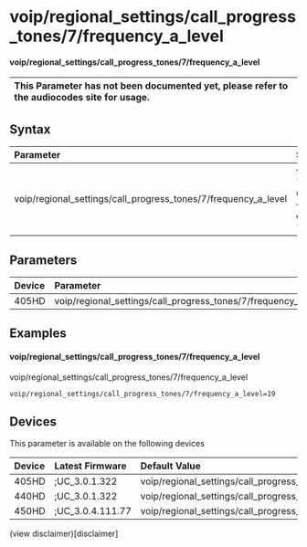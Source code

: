 ﻿---
description: voip/regional_settings/call_progress_tones/7/frequency_a_level
search:
    keywords: ['voip','regional_settings','call_progress_tones','7','frequency_a_level']
---

# voip/regional_settings/call_progress_tones/7/frequency_a_level

#### voip/regional_settings/call_progress_tones/7/frequency_a_level


| This Parameter has not been documented yet, please refer to the audiocodes site for usage.  |
| :--- |

## Syntax
| Parameter | Syntax |
| :--- | :--- |
|voip/regional_settings/call_progress_tones/7/frequency_a_level | {% raw %} undefined {% endraw %} |

## Parameters
|Device|Parameter|value|Description|
|:---|:---|:---|:---|
| 405HD | voip/regional_settings/call_progress_tones/7/frequency_a_level |  |  |

## Examples
#### voip/regional_settings/call_progress_tones/7/frequency_a_level

voip/regional_settings/call_progress_tones/7/frequency_a_level

```
voip/regional_settings/call_progress_tones/7/frequency_a_level=19
```

## Devices
This parameter is available on the following devices

| Device | Latest Firmware | Default Value |
|:---|:---|:---|
| 405HD | ;UC_3.0.1.322 | voip/regional_settings/call_progress_tones/7/frequency_a_level=19 
| 440HD | ;UC_3.0.1.322 | voip/regional_settings/call_progress_tones/7/frequency_a_level=19 
| 450HD | ;UC_3.0.4.111.77 | voip/regional_settings/call_progress_tones/7/frequency_a_level=19 

(view disclaimer)[disclaimer]

